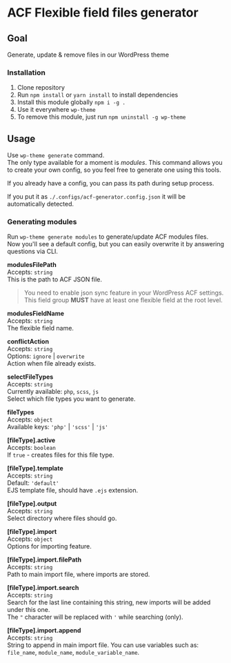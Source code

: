# ACF Flexible field files generator

## Goal

Generate, update & remove files in our WordPress theme

### Installation

1. Clone repository
2. Run `npm install` or `yarn install` to install dependencies
3. Install this module globally `npm i -g .`
4. Use it everywhere `wp-theme`
5. To remove this module, just run `npm uninstall -g wp-theme`

## Usage

Use `wp-theme generate` command.  
The only type available for a moment is _modules_.
This command allows you to create your own config, so you feel free to generate one using this tools.

If you already have a config, you can pass its path during setup process.

If you put it as `./.configs/acf-generator.config.json` it will be automatically detected.

### Generating modules

Run `wp-theme generate modules` to generate/update ACF modules files.  
Now you'll see a default config, but you can easily overwrite it by answering questions via CLI.

**modulesFilePath**  
Accepts: `string`  
This is the path to ACF JSON file.

> You need to enable json sync feature in your WordPress ACF settings.\
> This field group **MUST** have at least one flexible field at the root level.

**modulesFieldName**  
Accepts: `string`  
The flexible field name.

**conflictAction**  
Accepts: `string`  
Options: `ignore` | `overwrite`  
Action when file already exists.

**selectFileTypes**  
Accepts: `string`  
Currently available: `php`, `scss`, `js`  
Select which file types you want to generate.

**fileTypes**  
Accepts: `object`  
Available keys: `'php'` | `'scss'` | `'js'`

**\[fileType].active**  
Accepts: `boolean`  
If `true` - creates files for this file type.

**\[fileType].template**  
Accepts: `string`  
Default: `'default'`  
EJS template file, should have `.ejs` extension.

**\[fileType].output**  
Accepts: `string`  
Select directory where files should go.

**\[fileType].import**  
Accepts: `object`  
Options for importing feature.

**\[fileType].import.filePath**  
Accepts: `string`  
Path to main import file, where imports are stored.

**\[fileType].import.search**  
Accepts: `string`  
Search for the last line containing this string, new imports will be added under this one.  
The `"` character will be replaced with `'` while searching (only).

**\[fileType].import.append**  
Accepts: `string`  
String to append in main import file. You can use variables such as: `file_name`, `module_name`, `module_variable_name`.
